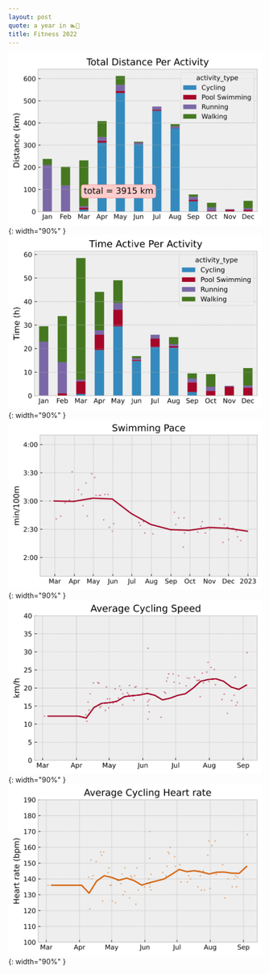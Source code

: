 ```yaml
---
layout: post
quote: a year in 🏊🚴
title: Fitness 2022
---
```


![distance_active](/assets/plots/fitness_2022/distance_active.svg){: width="90%" }
![time_active](/assets/plots/fitness_2022/time_active.svg){: width="90%" }
![swimming_pace](/assets/plots/fitness_2022/swimming_pace.svg){: width="90%" }
![cycling_speed](/assets/plots/fitness_2022/cycling_speed.svg){: width="90%" }
![cycling_hr](/assets/plots/fitness_2022/cycling_hr.svg){: width="90%" }
